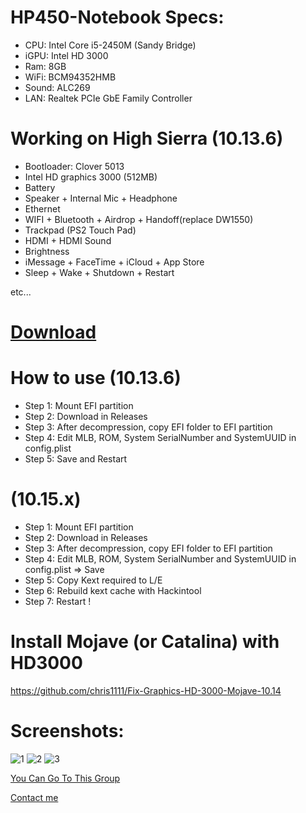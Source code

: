 # HP450-Notebook Specs:
* CPU: Intel Core i5-2450M (Sandy Bridge)
* iGPU: Intel HD 3000
* Ram: 8GB
* WiFi: BCM94352HMB
* Sound: ALC269
* LAN: Realtek PCIe GbE Family Controller
# Working on High Sierra (10.13.6)
* Bootloader: Clover 5013
* Intel HD graphics 3000 (512MB)
* Battery 
* Speaker + Internal Mic + Headphone
* Ethernet
* WIFI + Bluetooth + Airdrop + Handoff(replace DW1550)
* Trackpad (PS2 Touch Pad)
* HDMI + HDMI Sound
* Brightness
* iMessage + FaceTime + iCloud + App Store
* Sleep + Wake + Shutdown + Restart

etc...
# [Download](https://github.com/baooshacker/HP450-Notebook-PC/releases)

# How to use (10.13.6)
* Step 1: Mount EFI partition
* Step 2: Download in Releases
* Step 3: After decompression, copy EFI folder to EFI partition
* Step 4: Edit MLB, ROM, System SerialNumber and SystemUUID in config.plist
* Step 5: Save and Restart
# (10.15.x)
* Step 1: Mount EFI partition
* Step 2: Download in Releases
* Step 3: After decompression, copy EFI folder to EFI partition
* Step 4: Edit MLB, ROM, System SerialNumber and SystemUUID in config.plist => Save
* Step 5: Copy Kext required to L/E
* Step 6: Rebuild kext cache with Hackintool
* Step 7: Restart !

# Install Mojave (or Catalina) with HD3000
https://github.com/chris1111/Fix-Graphics-HD-3000-Mojave-10.14

# Screenshots:
![1](https://github.com/baooshacker/HP450-Notebook-PC/blob/master/Screenshot/1.png)
![2](https://github.com/baooshacker/HP450-Notebook-PC/blob/master/Screenshot/2.png)
![3](https://github.com/baooshacker/HP450-Notebook-PC/blob/master/Screenshot/3.png)

[You Can Go To This Group](https://www.facebook.com/groups/hackintosh.vietnam)

[Contact me](https://www.facebook.com/hackerpro2003/)
